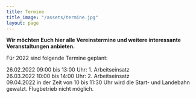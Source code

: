 ```yaml
---
title: Termine
title_image: "/assets/termine.jpg"
layout: page
---
```


**Wir möchten Euch hier alle Vereinstermine und weitere interessante Veranstaltungen anbieten.**

Für 2022 sind folgende Termine geplant:

26.02.2022 09:00 bis 13:00 Uhr: 1. Arbeitseinsatz  
26.03.2022 10:00 bis 14:00 Uhr: 2. Arbeitseinsatz  
09.04.2022 in der Zeit von 10 bis 11:30 Uhr wird die Start- und Landebahn gewalzt. Flugbetrieb nicht möglich.